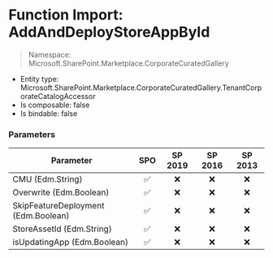 # Function Import: AddAndDeployStoreAppById

> Namespace: Microsoft.SharePoint.Marketplace.CorporateCuratedGallery

- Entity type: Microsoft.SharePoint.Marketplace.CorporateCuratedGallery.TenantCorporateCatalogAccessor
- Is composable: false
- Is bindable: false

### Parameters

Parameter | SPO | SP 2019 | SP 2016 | SP 2013
----------|:---:|:-------:|:-------:|:-------:
CMU (Edm.String) | ✅ | ❌ | ❌ | ❌
Overwrite (Edm.Boolean) | ✅ | ❌ | ❌ | ❌
SkipFeatureDeployment (Edm.Boolean) | ✅ | ❌ | ❌ | ❌
StoreAssetId (Edm.String) | ✅ | ❌ | ❌ | ❌
isUpdatingApp (Edm.Boolean) | ✅ | ❌ | ❌ | ❌